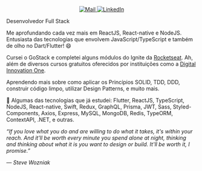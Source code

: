                                                                                                               
<p align="center">
  <a href="mailto:niltoneapontes@gmail.com">
    <img src="https://img.shields.io/badge/Gmail-critical?style=for-the-badge" alt="Mail" />
  </a>
  <a href="https://www.linkedin.com/in/niltonpontesem/">
    <img src="https://img.shields.io/badge/LinkedIn-blue?style=for-the-badge" alt="LinkedIn" />
  </a>
</p>

Desenvolvedor Full Stack

Me aprofundando cada vez mais em ReactJS, React-native e NodeJS. Entusiasta das tecnologias que envolvem JavaScript/TypeScript e também de olho no Dart/Flutter! :smile:

Cursei o GoStack e completei alguns módulos do Ignite da [Rocketseat](https://rocketseat.com.br/ "Rocketseat"). Ah, além de diversos cursos gratuitos oferecidos por instituições como a [Digital Innovation One](https://www.dio.me/ "Digital Innovation One").

Aprendendo mais sobre como aplicar os Princípios SOLID, TDD, DDD, construir código limpo, utilizar Design Patterns, e muito mais.

👾  Algumas das tecnologias que já estudei: Flutter, ReactJS, TypeScript, NodeJS, React-native, Swift, Redux, GraphQL, Prisma, JWT, Sass, Styled-Components, Axios, Express, MySQL, MongoDB, Redis, TypeORM, ContextAPI, .NET,  e outras.

<p>
  
  
  
</p>


*“If you love what you do and are willing to do what it takes, it's within your reach. And it'll be worth every minute you spend alone at night, thinking and thinking about what it is you want to design or build. It'll be worth it, I promise.”*

*― Steve Wozniak*
